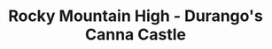 ---
title: "Rocky Mountain High - Durango's Canna Castle"
url: /durango/rocky-mountain-high-durangos-canna-castle/
shop: cannabis
---